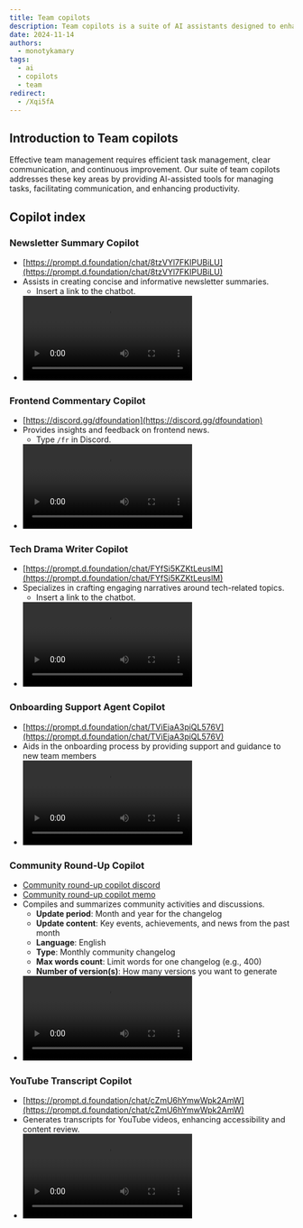 ```yaml
---
title: Team copilots
description: Team copilots is a suite of AI assistants designed to enhance team collaboration and productivity. These copilots, built using Dify and custom implementations, help teams manage tasks, facilitate communication, and improve overall efficiency. This approach represents a shift towards AI-assisted team management, enhancing team performance and project success rates.
date: 2024-11-14
authors:
  - monotykamary
tags:
  - ai
  - copilots
  - team
redirect:
  - /Xqi5fA
---
```


## Introduction to Team copilots

Effective team management requires efficient task management, clear communication, and continuous improvement. Our suite of team copilots addresses these key areas by providing AI-assisted tools for managing tasks, facilitating communication, and enhancing productivity.

## Copilot index

### Newsletter Summary Copilot

- [https://prompt.d.foundation/chat/8tzVYl7FKIPUBiLU](https://prompt.d.foundation/chat/8tzVYl7FKIPUBiLU)
- Assists in creating concise and informative newsletter summaries.
  - Insert a link to the chatbot.
- ![Newsletter Summary Copilot](assets/newsletter-summary.mp4)

### Frontend Commentary Copilot

- [https://discord.gg/dfoundation](https://discord.gg/dfoundation)
- Provides insights and feedback on frontend news.
  - Type `/fr` in Discord.
- ![Frontend Commentary Copilot](assets/frontend-commentary.mp4)

### Tech Drama Writer Copilot

- [https://prompt.d.foundation/chat/FYfSi5KZKtLeuslM](https://prompt.d.foundation/chat/FYfSi5KZKtLeuslM)
- Specializes in crafting engaging narratives around tech-related topics.
  - Insert a link to the chatbot.
- ![Tech Drama Writer Copilot](assets/tech-drama-writer.mp4)

### Onboarding Support Agent Copilot

- [https://prompt.d.foundation/chat/TViEjaA3piQL576V](https://prompt.d.foundation/chat/TViEjaA3piQL576V)
- Aids in the onboarding process by providing support and guidance to new team members
- ![Onboarding Support Agent Copilot](assets/onboarding-support-agent.mp4)

### Community Round-Up Copilot

- [Community round-up copilot discord](https://prompt.d.foundation/completion/cskRmAz3ZPLIcbex)
- [Community round-up copilot memo](https://prompt.d.foundation/completion/FpSyX3iocUVo2s1N)
- Compiles and summarizes community activities and discussions.
  - **Update period**: Month and year for the changelog
  - **Update content**: Key events, achievements, and news from the past month
  - **Language**: English
  - **Type**: Monthly community changelog
  - **Max words count**: Limit words for one changelog (e.g., 400)
  - **Number of version(s)**: How many versions you want to generate
- ![Community Round-Up Copilot](assets/community-round-up-memo.mp4)

### YouTube Transcript Copilot

- [https://prompt.d.foundation/chat/cZmU6hYmwWpk2AmW](https://prompt.d.foundation/chat/cZmU6hYmwWpk2AmW)
- Generates transcripts for YouTube videos, enhancing accessibility and content review.
- ![YouTube Transcript Copilot](assets/youtube-transcriber.mp4)
